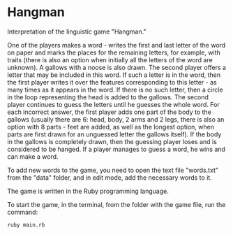 # Hangman
Interpretation of the linguistic game "Hangman."

One of the players makes a word - writes the first and last letter of the word on paper 
and marks the places for the remaining letters, for example, 
with traits (there is also an option when initially all the letters of the word are unknown). 
A gallows with a noose is also drawn. The second player offers a letter that may be included in this word. 
If such a letter is in the word, then the first player writes it over the features corresponding 
to this letter - as many times as it appears in the word. If there is no such letter, 
then a circle in the loop representing the head is added to the gallows. 
The second player continues to guess the letters until he guesses the whole word. 
For each incorrect answer, the first player adds one part of the body to the gallows 
(usually there are 6: head, body, 2 arms and 2 legs, there is also an option with 8 parts - feet are added, 
as well as the longest option, when parts are first drawn for an unguessed letter the gallows itself). 
If the body in the gallows is completely drawn, then the guessing player loses and is considered to be hanged. 
If a player manages to guess a word, he wins and can make a word.

To add new words to the game, you need to open the text file "words.txt" from the "data" folder, 
and in edit mode, add the necessary words to it. 

The game is written in the Ruby programming language. 

To start the game, in the terminal, from the folder with the game file, run the command:

```ruby main.rb```
